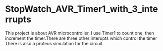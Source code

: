 # StopWatch_AVR_Timer1_with_3_interrupts
This project is about AVR microcontroller, I use Timer1 to count one, then increment the timer.There are three other interupts which control the timer
There is also a proteus simulation for the circuit.
